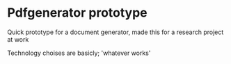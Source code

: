 # Pdfgenerator prototype

Quick prototype for a document generator, made this for a research project at work

Technology choises are basicly; 'whatever works'
